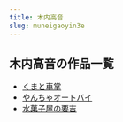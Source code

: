 ```yaml
---
title: 木内高音
slug: muneigaoyin3e
---
```


## 木内高音の作品一覧

- [くまと車掌](kumatochezhang88)
- [やんちゃオートバイ](yanchiyaotobai05)
- [水菓子屋の要吉](shuiguoziwunoyaoji02)
